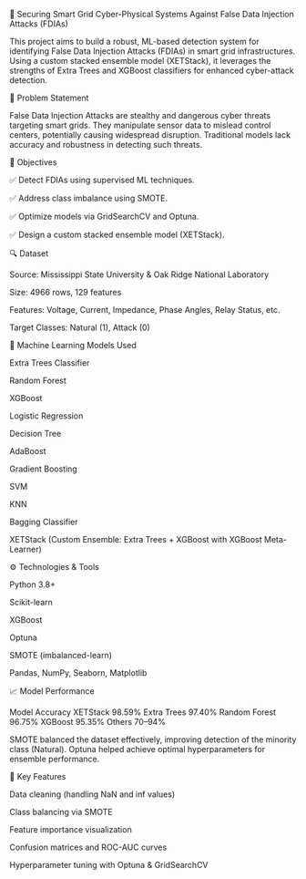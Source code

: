 🔐 Securing Smart Grid Cyber-Physical Systems Against False Data Injection Attacks (FDIAs)

This project aims to build a robust, ML-based detection system for identifying False Data Injection Attacks (FDIAs) in smart grid infrastructures. Using a custom stacked ensemble model (XETStack), it leverages the strengths of Extra Trees and XGBoost classifiers for enhanced cyber-attack detection.

📌 Problem Statement

False Data Injection Attacks are stealthy and dangerous cyber threats targeting smart grids. They manipulate sensor data to mislead control centers, potentially causing widespread disruption. Traditional models lack accuracy and robustness in detecting such threats.

🎯 Objectives

✅ Detect FDIAs using supervised ML techniques.

✅ Address class imbalance using SMOTE.

✅ Optimize models via GridSearchCV and Optuna.

✅ Design a custom stacked ensemble model (XETStack).

🔍 Dataset

Source: Mississippi State University & Oak Ridge National Laboratory

Size: 4966 rows, 129 features

Features: Voltage, Current, Impedance, Phase Angles, Relay Status, etc.

Target Classes: Natural (1), Attack (0)

🧠 Machine Learning Models Used

Extra Trees Classifier

Random Forest

XGBoost

Logistic Regression

Decision Tree

AdaBoost

Gradient Boosting

SVM

KNN

Bagging Classifier

XETStack (Custom Ensemble: Extra Trees + XGBoost with XGBoost Meta-Learner)

⚙️ Technologies & Tools

Python 3.8+

Scikit-learn

XGBoost

Optuna

SMOTE (imbalanced-learn)

Pandas, NumPy, Seaborn, Matplotlib

📈 Model Performance

Model	Accuracy
XETStack	98.59%
Extra Trees	97.40%
Random Forest	96.75%
XGBoost	95.35%
Others	70–94%

SMOTE balanced the dataset effectively, improving detection of the minority class (Natural). Optuna helped achieve optimal hyperparameters for ensemble performance.

🧪 Key Features

Data cleaning (handling NaN and inf values)

Class balancing via SMOTE

Feature importance visualization

Confusion matrices and ROC-AUC curves

Hyperparameter tuning with Optuna & GridSearchCV
